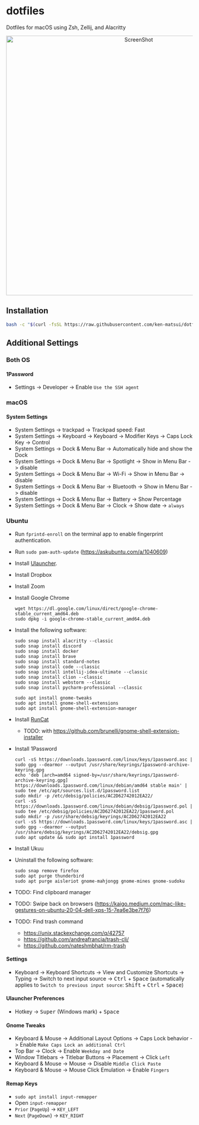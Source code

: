 # dotfiles

Dotfiles for macOS using Zsh, Zellij, and Alacritty

<div align="center">
  <img width="700" alt="ScreenShot" src="https://user-images.githubusercontent.com/26405363/226789477-b305d1a6-22c5-437d-b1ce-90fe7f00ba4c.png">
</div>

## Installation

```sh
bash -c "$(curl -fsSL https://raw.githubusercontent.com/ken-matsui/dotfiles/main/install.sh)"
```

## Additional Settings

### Both OS

#### 1Password

* Settings -> Developer -> Enable `Use the SSH agent`

### macOS

#### System Settings

* System Settings -> trackpad -> Trackpad speed: Fast
* System Settings -> Keyboard -> Keyboard -> Modifier Keys -> Caps Lock Key -> Control
* System Settings -> Dock & Menu Bar -> Automatically hide and show the Dock
* System Settings -> Dock & Menu Bar -> Spotlight -> Show in Menu Bar -> disable
* System Settings -> Dock & Menu Bar -> Wi-Fi -> Show in Menu Bar -> disable
* System Settings -> Dock & Menu Bar -> Bluetooth -> Show in Menu Bar -> disable
* System Settings -> Dock & Menu Bar -> Battery -> Show Percentage
* System Settings -> Dock & Menu Bar -> Clock -> Show date -> `always`

### Ubuntu

* Run `fprintd-enroll` on the terminal app to enable fingerprint authentication.
* Run `sudo pam-auth-update` (https://askubuntu.com/a/1040609)

* Install [Ulauncher](https://ulauncher.io/).
* Install Dropbox
* Install Zoom
* Install Google Chrome
  ```shell
  wget https://dl.google.com/linux/direct/google-chrome-stable_current_amd64.deb
  sudo dpkg -i google-chrome-stable_current_amd64.deb
  ```
* Install the following software:
  ```shell
  sudo snap install alacritty --classic
  sudo snap install discord
  sudo snap install docker
  sudo snap install brave
  sudo snap install standard-notes
  sudo snap install code --classic
  sudo snap install intellij-idea-ultimate --classic
  sudo snap install clion --classic
  sudo snap install webstorm --classic
  sudo snap install pycharm-professional --classic
  
  sudo apt install gnome-tweaks
  sudo apt install gnome-shell-extensions
  sudo apt install gnome-shell-extension-manager
  ```
* Install [RunCat](https://extensions.gnome.org/extension/2986/runcat/)
  * TODO: with https://github.com/brunelli/gnome-shell-extension-installer
* Install 1Password
  ```shell
  curl -sS https://downloads.1password.com/linux/keys/1password.asc | sudo gpg --dearmor --output /usr/share/keyrings/1password-archive-keyring.gpg
  echo 'deb [arch=amd64 signed-by=/usr/share/keyrings/1password-archive-keyring.gpg] https://downloads.1password.com/linux/debian/amd64 stable main' | sudo tee /etc/apt/sources.list.d/1password.list
  sudo mkdir -p /etc/debsig/policies/AC2D62742012EA22/
  curl -sS https://downloads.1password.com/linux/debian/debsig/1password.pol | sudo tee /etc/debsig/policies/AC2D62742012EA22/1password.pol
  sudo mkdir -p /usr/share/debsig/keyrings/AC2D62742012EA22
  curl -sS https://downloads.1password.com/linux/keys/1password.asc | sudo gpg --dearmor --output /usr/share/debsig/keyrings/AC2D62742012EA22/debsig.gpg
  sudo apt update && sudo apt install 1password
  ```
* Install Ukuu

* Uninstall the following software:
  ```shell
  sudo snap remove firefox
  sudo apt purge thunderbird
  sudo apt purge aisleriot gnome-mahjongg gnome-mines gnome-sudoku
  ```

* TODO: Find clipboard manager
* TODO: Swipe back on browsers (https://kaigo.medium.com/mac-like-gestures-on-ubuntu-20-04-dell-xps-15-7ea6e3be7f76)
* TODO: Find trash command
  * https://unix.stackexchange.com/q/42757
  * https://github.com/andreafrancia/trash-cli/
  * https://github.com/nateshmbhat/rm-trash

#### Settings

* Keyboard -> Keyboard Shortcuts -> View and Customize Shortcuts -> Typing -> Switch to next input source -> <kbd>Ctrl</kbd> + <kbd>Space</kbd> (automatically applies to `Switch to previous input source`: <kbd>Shift</kbd> + <kbd>Ctrl</kbd> + <kbd>Space</kbd>)

#### Ulauncher Preferences

* Hotkey -> <kbd>Super</kbd> (Windows mark) + <kbd>Space</kbd>

#### Gnome Tweaks

* Keyboard & Mouse -> Additional Layout Options -> Caps Lock behavior -> Enable `Make Caps Lock an additional Ctrl`
* Top Bar -> Clock -> Enable `Weekday and Date`
* Window Titlebars -> Titlebar Buttons -> Placement -> Click `Left`
* Keyboard & Mouse -> Mouse -> Disable `Middle Click Paste`
* Keyboard & Mouse -> Mouse Click Emulation -> Enable `Fingers`

#### Remap Keys

* `sudo apt install input-remapper`
* Open `input-remapper`
* `Prior` (`PageUp`) -> `KEY_LEFT`
* `Next` (`PageDown`) -> `KEY_RIGHT`
